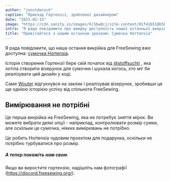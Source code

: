 ```yaml
---
author: "joostdecock"
caption: "Приклад Гортензії, зробленої дизайнером"
date: "2021-02-13"
image: "https://cdn.sanity.io/images/hl5bw8cj/site-content/01f416518b5bf8fb75dcc8ae3ab2691d5532dd65-2000x1500.jpg"
intro: "Я рада повідомити про швидку доступність нашої останньої викрійки FreeSewing: сумочка Hortensia ."
title: "Привітайтеся з нашим останнім зразком: Сумочка Hortensia"
---
```



Я рада повідомити, що наша остання викрійка для FreeSewing вже доступна: [сумочка Hortensia](/designs/hortensia/).

Історія створення Гортензії бере свій початок від [@stoffsuchti](https://twitter.com/stoffsuchti) , яка хотіла створити візерунок для сумочки і шукала когось, хто міг би реалізувати цей дизайн у коді.

Саме [Wouter](https://github.com/woutervdub) відгукнувся на заклик і реалізував візерунок, зробивши це ще однією історією успіху від спільноти FreeSewing.

## Вимірювання не потрібні

Це перша викрійка на FreeSewing, яка не потребує зняття мірок. Ви можете вибрати деякі опції - наприклад, контролювати розмір сумки, але оскільки це сумочка, ніяких вимірювань не потрібно.

Це робить Hortensia чудовим проектом для подарунка, оскільки не потрібно турбуватися про розмір.

<Tip>

##### А тепер покажіть нам свою

Якщо ви виростите гортензію, надішліть нам фотографії (https://discord.freesewing.org/).

</Tip>

